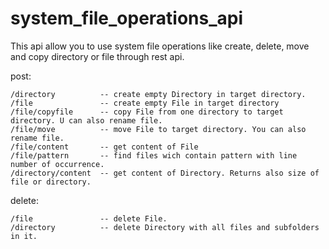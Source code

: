 # system_file_operations_api

This api allow you to use system file operations like create, delete, move and copy directory or file through rest api.

post:
    
    /directory          -- create empty Directory in target directory. 
    /file               -- create empty File in target directory  
    /file/copyfile      -- copy File from one directory to target directory. U can also rename file.
    /file/move          -- move File to target directory. You can also rename file.
    /file/content       -- get content of File
    /file/pattern       -- find files wich contain pattern with line number of occurrence.
    /directory/content  -- get content of Directory. Returns also size of file or directory.
delete:

    /file               -- delete File.
    /directory          -- delete Directory with all files and subfolders in it.
